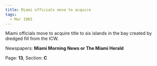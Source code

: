 ```yaml
---  
title: Miami officials move to acquire  
tags:  
  - Mar 1965  
---  
```

  
Miami officials move to acquire title to six islands in the bay created by dredged fill from the ICW.  
  
Newspapers: **Miami Morning News or The Miami Herald**  
  
Page: **13**, Section: **C** 
